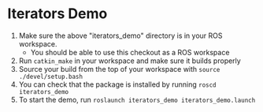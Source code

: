 # Iterators Demo

1. Make sure the above "iterators_demo" directory is in your ROS workspace. 
   - You should be able to use this checkout as a ROS workspace
2. Run `catkin_make` in your workspace and make sure it builds properly
3. Source your build from the top of your workspace with `source ./devel/setup.bash`
4. You can check that the package is installed by running `roscd iterators_demo`
5. To start the demo, run `roslaunch iterators_demo iterators_demo.launch`